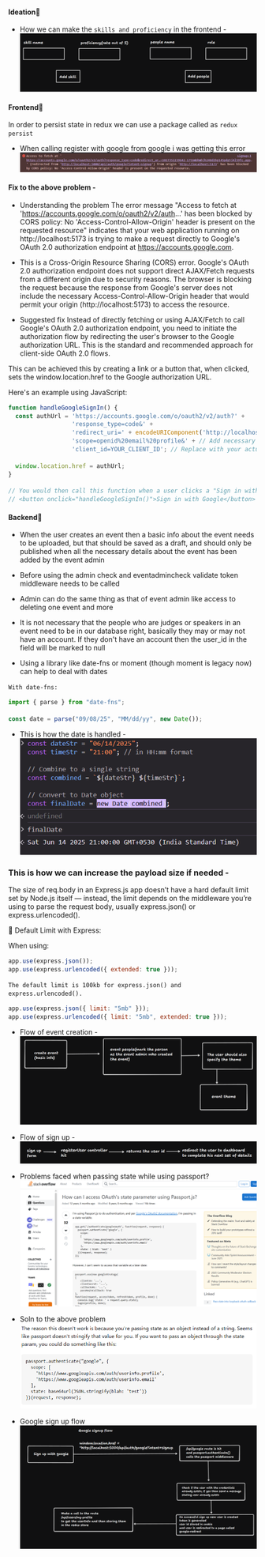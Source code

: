 #### Ideation🧠

- How we can make the `skills and proficiency` in the frontend -
  ![Skills and proficiency handling in the frontend](./images/image1.png)

#### Frontend🥚

In order to persist state in redux we can use a package called as `redux persist`

- When calling register with google from google i was getting this error 
![Register width google CORS error](./images/image7.png)

#### Fix to the above problem -

- Understanding the problem
The error message "Access to fetch at 'https://accounts.google.com/o/oauth2/v2/auth...' has been blocked by CORS policy: No 'Access-Control-Allow-Origin' header is present on the requested resource" indicates that your web application running on http://localhost:5173 is trying to make a request directly to Google's OAuth 2.0 authorization endpoint at https://accounts.google.com.

- This is a Cross-Origin Resource Sharing (CORS) error. Google's OAuth 2.0 authorization endpoint does not support direct AJAX/Fetch requests from a different origin due to security reasons. The browser is blocking the request because the response from Google's server does not include the necessary Access-Control-Allow-Origin header that would permit your origin (http://localhost:5173) to access the resource.

- Suggested fix
Instead of directly fetching or using AJAX/Fetch to call Google's OAuth 2.0 authorization endpoint, you need to initiate the authorization flow by redirecting the user's browser to the Google authorization URL. This is the standard and recommended approach for client-side OAuth 2.0 flows.

This can be achieved this by creating a link or a button that, when clicked, sets the window.location.href to the Google authorization URL.

Here's an example using JavaScript:
```js
function handleGoogleSignIn() {
  const authUrl = 'https://accounts.google.com/o/oauth2/v2/auth?' +
                  'response_type=code&' +
                  'redirect_uri=' + encodeURIComponent('http://localhost:5000/api/auth/google?intent=signup') + '&' +
                  'scope=openid%20email%20profile&' + // Add necessary scopes
                  'client_id=YOUR_CLIENT_ID'; // Replace with your actual client ID

  window.location.href = authUrl;
}

// You would then call this function when a user clicks a "Sign in with Google" button, for example:
// <button onclick="handleGoogleSignIn()">Sign in with Google</button>
```

#### Backend🐣

- When the user creates an event then a basic info about the event needs to be uploaded, but that should be saved as a draft, and should only be published when all the necessary details about the event has been added by the event admin

- Before using the admin check and eventadmincheck validate token middleware needs to be called

- Admin can do the same thing as that of event admin like access to deleting one event and more

- It is not necessary that the people who are judges or speakers in an event need to be in our database right, basically they may or may not have an account. If they don't have an account then the user_id in the field will be marked to null

- Using a library like date-fns or moment (though moment is legacy now) can help to deal with dates

`With date-fns:`

```js
import { parse } from "date-fns";

const date = parse("09/08/25", "MM/dd/yy", new Date());
```

- This is how the date is handled -
  ![Date handling](./images/image2.png)

### This is how we can increase the payload size if needed -

The size of req.body in an Express.js app doesn’t have a hard default limit set by Node.js itself — instead, the limit depends on the middleware you’re using to parse the request body, usually express.json() or express.urlencoded().

🔹 Default Limit with Express:

When using:

```js
app.use(express.json());
app.use(express.urlencoded({ extended: true }));
```

`The default limit is 100kb for express.json() and express.urlencoded().`

```js
app.use(express.json({ limit: "5mb" }));
app.use(express.urlencoded({ limit: "5mb", extended: true }));
```

- Flow of event creation -
![Flow of event creation](./images/image3.png)

- Flow of sign up -
![Flow of sign up](./images/image4.png)

- Problems faced when passing state while using passport?
![Problems faced while setting state](./images/image5.png)

- Soln to the above problem 
![Soln to the above problem](./images/image6.png)

- Google sign up flow 
![Google sign up flow](./images/image8.png)